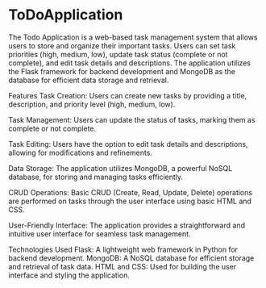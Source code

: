 # ToDoApplication

The Todo Application is a web-based task management system that allows users to store and organize their important tasks. Users can set task priorities (high, medium, low), update task status (complete or not complete), and edit task details and descriptions. The application utilizes the Flask framework for backend development and MongoDB as the database for efficient data storage and retrieval.

Features
Task Creation: Users can create new tasks by providing a title, description, and priority level (high, medium, low).

Task Management: Users can update the status of tasks, marking them as complete or not complete.

Task Editing: Users have the option to edit task details and descriptions, allowing for modifications and refinements.

Data Storage: The application utilizes MongoDB, a powerful NoSQL database, for storing and managing tasks efficiently.

CRUD Operations: Basic CRUD (Create, Read, Update, Delete) operations are performed on tasks through the user interface using basic HTML and CSS.

User-Friendly Interface: The application provides a straightforward and intuitive user interface for seamless task management.

Technologies Used
Flask: A lightweight web framework in Python for backend development.
MongoDB: A NoSQL database for efficient storage and retrieval of task data.
HTML and CSS: Used for building the user interface and styling the application.









